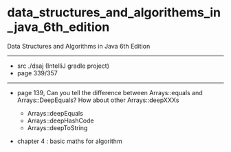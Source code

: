 # data_structures_and_algorithems_in_java_6th_edition
Data Structures and Algorithms in Java 6th Edition

----
- src ./dsaj (IntelliJ gradle project)
- page 339/357


---
- page 139, Can you tell the difference between Arrays::equals and Arrays::DeepEquals? How about other Arrays::deepXXXs  
    - Arrays::deepEquals
    - Arrays::deepHashCode
    - Arrays::deepToString
    
- chapter 4 : basic maths for algorithm 
